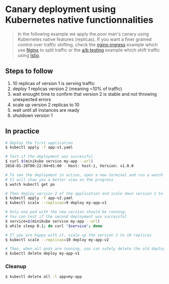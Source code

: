 Canary deployment using Kubernetes native functionnalities
==========================================================

> In the following example we apply the poor man's canary using Kubernetes
native features (replicas). If you want a finer grained control over traffic
shifting, check the [nginx-ingress](../nginx-ingress) example which use
[Nginx](http://nginx.org/) to split traffic or the [a/b testing](../../ab-testing)
example which shift traffic using [Istio](https://istio.io).

## Steps to follow

1. 10 replicas of version 1 is serving traffic
1. deploy 1 replicas version 2 (meaning ~10% of traffic)
1. wait enought time to confirm that version 2 is stable and not throwing
   unexpected errors
1. scale up version 2 replicas to 10
1. wait until all instances are ready
1. shutdown version 1

## In practice

```bash
# Deploy the first application
$ kubectl apply -f app-v1.yaml

# Test if the deployment was successful
$ curl $(minikube service my-app --url)
2018-01-28T00:22:04+01:00 - Host: host-1, Version: v1.0.0

# To see the deployment in action, open a new terminal and run a watch command.
# It will show you a better view on the progress
$ watch kubectl get po

# Then deploy version 2 of the application and scale down version 1 to 9 replicas at same time
$ kubectl apply -f app-v2.yaml
$ kubectl scale --replicas=9 deploy my-app-v1

# Only one pod with the new version should be running.
# You can test if the second deployment was successful
$ service=$(minikube service my-app --url)
$ while sleep 0.1; do curl "$service"; done

# If you are happy with it, scale up the version 2 to 10 replicas
$ kubectl scale --replicas=10 deploy my-app-v2

# Then, when all pods are running, you can safely delete the old deployment
$ kubectl delete deploy my-app-v1
```

### Cleanup

```bash
$ kubectl delete all -l app=my-app
```